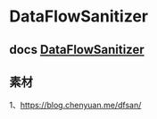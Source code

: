 # DataFlowSanitizer

## docs [DataFlowSanitizer](https://clang.llvm.org/docs/DataFlowSanitizer.html)





## 素材

1、https://blog.chenyuan.me/dfsan/

